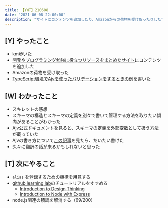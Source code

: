 ```yaml
---
title: 【YWT】210608
date: "2021-06-08 22:00:00"
description: "サイトにコンテンツを追加したり、Amazonからの荷物を受け取ったりした"
---
```


## [Y] やったこと

- km歩いた
- [開発やプログラミング勉強に役立つリソースをまとめたサイト](https://rod.expfrom.me/)にコンテンツを追加した
- Amazonの荷物を受け取った
- [TypeScript環境でAjvを使ったバリデーションをするときの例](https://gist.github.com/LeeDDHH/b9625f0b4b2743c6ac424c60098530ef)を書いた

## [W] わかったこと

- スキレットの感想
- スキーマの構造とスキーマの定義を別々で書いて管理する方法を取りたい傾向があることがわかった
- Ajv公式ドキュメントを見ると、[スキーマの定義を外部変数として扱う方法](https://ajv.js.org/guide/combining-schemas.html)が載っていた
- Ajvの書き方について[この記事](https://qiita.com/piggydev/items/e6776b3b52315477b6f8)を見たら、だいたい書けた
- 久々に翻訳の話が来るかもしれないと思った

## [T] 次にやること

- `alias` を登録するための機構を用意する
- [github learning lab](https://lab.github.com/githubtraining)のチュートリアルをすすめる
  - [Introduction to Design Thinking](https://lab.github.com/githubtraining/introduction-to-design-thinking)
  - [Introduction to Node with Express](https://lab.github.com/everydeveloper/introduction-to-node-with-express)
- node.js関連の積読を解消する（69/200）

<!-- https://twitter.com/camomile_cafe/status/1401911048744013828?s=20 -->

